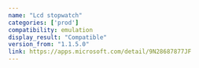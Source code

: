 ```yaml
---
name: "Lcd stopwatch"
categories: ['prod']
compatibility: emulation
display_result: "Compatible"
version_from: "1.1.5.0"
link: https://apps.microsoft.com/detail/9N28687877JF
---
```

